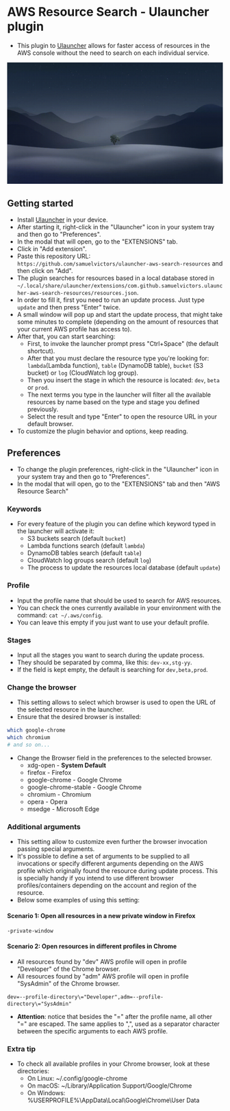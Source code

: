 # AWS Resource Search - Ulauncher plugin

- This plugin to [Ulauncher](https://ulauncher.io/) allows for faster access of resources in the AWS console without the need to search on each individual service.

![Demo of the plugin](images/demo.gif)

## Getting started

- Install [Ulauncher](https://ulauncher.io/#Download) in your device.
- After starting it, right-click in the "Ulauncher" icon in your system tray and then go to "Preferences".
- In the modal that will open, go to the "EXTENSIONS" tab.
- Click in "Add extension".
- Paste this repository URL: `https://github.com/samuelvictors/ulauncher-aws-search-resources` and then click on "Add".
- The plugin searches for resources based in a local database stored in `~/.local/share/ulauncher/extensions/com.github.samuelvictors.ulauncher-aws-search-resources/resources.json`.
- In order to fill it, first you need to run an update process. Just type `update` and then press "Enter" twice.
- A small window will pop up and start the update process, that might take some minutes to complete (depending on the amount of resources that your current AWS profile has access to).
- After that, you can start searching:
  - First, to invoke the launcher prompt press "Ctrl+Space" (the default shortcut).
  - After that you must declare the resource type you're looking for: `lambda`(Lambda function), `table` (DynamoDB table), `bucket` (S3 bucket) or `log` (CloudWatch log group).
  - Then you insert the stage in which the resource is located: `dev`, `beta` or `prod`.
  - The next terms you type in the launcher will filter all the available resources by name based on the type and stage you defined previously.
  - Select the result and type "Enter" to open the resource URL in your default browser.
- To customize the plugin behavior and options, keep reading.

## Preferences

- To change the plugin preferences, right-click in the "Ulauncher" icon in your system tray and then go to "Preferences".
- In the modal that will open, go to the "EXTENSIONS" tab and then "AWS Resource Search"

### Keywords

- For every feature of the plugin you can define which keyword typed in the launcher will activate it:
  - S3 buckets search (default `bucket`)
  - Lambda functions search (default `lambda`)
  - DynamoDB tables search (default `table`)
  - CloudWatch log groups search (default `log`)
  - The process to update the resources local database (default `update`)

### Profile

- Input the profile name that should be used to search for AWS resources.
- You can check the ones currently available in your environment with the command: `cat ~/.aws/config`.
- You can leave this empty if you just want to use your default profile.

### Stages

- Input all the stages you want to search during the update process.
- They should be separated by comma, like this: `dev-xx,stg-yy`.
- If the field is kept empty, the default is searching for `dev,beta,prod`.

### Change the browser

- This setting allows to select which browser is used to open the URL of the selected resource in the launcher.
- Ensure that the desired browser is installed:

```BASH
which google-chrome
which chromium
# and so on...
```

- Change the Browser field in the preferences to the selected browser.
  - xdg-open - **System Default**
  - firefox - Firefox
  - google-chrome - Google Chrome
  - google-chrome-stable - Google Chrome
  - chromium - Chromium
  - opera - Opera
  - msedge - Microsoft Edge

### Additional arguments

- This setting allow to customize even further the browser invocation passing special arguments.
- It's possible to define a set of arguments to be supplied to all invocations or specify different arguments depending on the AWS profile which originally found the resource during update process. This is specially handy if you intend to use different browser profiles/containers depending on the account and region of the resource.
- Below some examples of using this setting:

#### Scenario 1: Open all resources in a new private window in Firefox

```text
-private-window 
```

#### Scenario 2: Open resources in different profiles in Chrome

- All resources found by "dev" AWS profile will open in profile "Developer" of the Chrome browser.
- All resources found by "adm" AWS profile will open in profile "SysAdmin" of the Chrome browser.

```text
dev=--profile-directory\="Developer",adm=--profile-directory\="SysAdmin"
```

- **Attention**: notice that besides the "=" after the profile name, all other "=" are escaped. The same applies to ",", used as a separator character between the specific arguments to each AWS profile.

### Extra tip

- To check all available profiles in your Chrome browser, look at these directories:
  - On Linux: ~/.config/google-chrome
  - On macOS: ~/Library/Application Support/Google/Chrome
  - On Windows: %USERPROFILE%\AppData\Local\Google\Chrome\User Data
